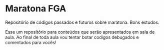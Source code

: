 # Maratona FGA
Repositório de códigos passados e futuros sobre maratona. Bons estudos.

Esse  um repositório para conteúdos que serão apresentados em sala de aula. Ao final de toda aula vou tentar botar codigos debugados e comentados para vocês!
